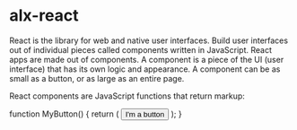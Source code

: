 # alx-react

React is the library for web and native user interfaces. Build user interfaces out of individual pieces called components written in JavaScript.
React apps are made out of components. A component is a piece of the UI (user interface) that has its own logic and appearance. A component can be as small as a button, or as large as an entire page.

React components are JavaScript functions that return markup:

function MyButton() {
  return (
    <button>I'm a button</button>
  );
}
